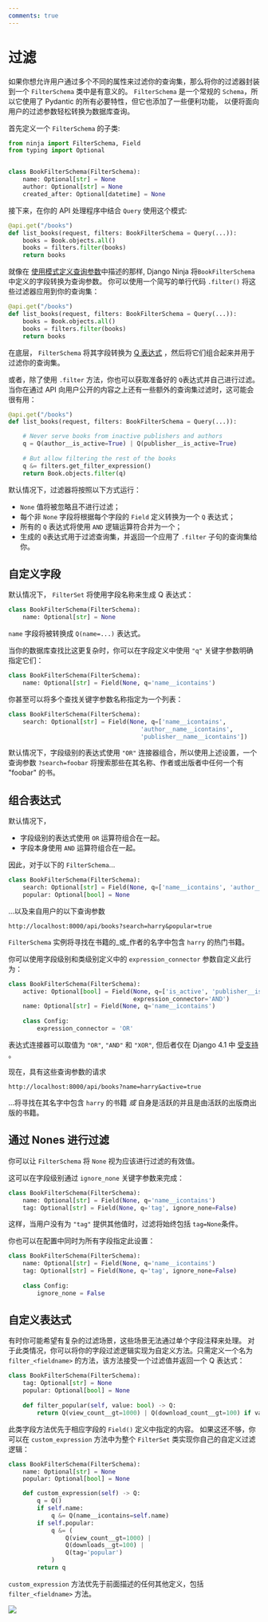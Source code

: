 ```yaml
---
comments: true
---
```

# 过滤

如果你想允许用户通过多个不同的属性来过滤你的查询集，那么将你的过滤器封装到一个 `FilterSchema` 类中是有意义的。
`FilterSchema` 是一个常规的 `Schema`，所以它使用了 Pydantic 的所有必要特性，但它也添加了一些便利功能，
以便将面向用户的过滤参数轻松转换为数据库查询。

首先定义一个 `FilterSchema` 的子类:

```python hl_lines="6 7 8"
from ninja import FilterSchema, Field
from typing import Optional


class BookFilterSchema(FilterSchema):
    name: Optional[str] = None
    author: Optional[str] = None
    created_after: Optional[datetime] = None
```


接下来，在你的 API 处理程序中结合 `Query` 使用这个模式:
```python hl_lines="2"
@api.get("/books")
def list_books(request, filters: BookFilterSchema = Query(...)):
    books = Book.objects.all()
    books = filters.filter(books)
    return books
```

就像在 [使用模式定义查询参数](./query-params.md#using-schema)中描述的那样, Django Ninja 将`BookFilterSchema` 中定义的字段转换为查询参数。
你可以使用一个简写的单行代码 `.filter()` 将这些过滤器应用到你的查询集：
```python hl_lines="4"
@api.get("/books")
def list_books(request, filters: BookFilterSchema = Query(...)):
    books = Book.objects.all()
    books = filters.filter(books)
    return books
```

在底层， `FilterSchema` 将其字段转换为 [Q 表达式](https://docs.djangoproject.com/en/3.1/topics/db/queries/#complex-lookups-with-q-objects) ，然后将它们组合起来并用于过滤你的查询集。


或者，除了使用 `.filter` 方法，你也可以获取准备好的 `Q`表达式并自己进行过滤。
当你在通过 API 向用户公开的内容之上还有一些额外的查询集过滤时，这可能会很有用：
```python hl_lines="5 8"
@api.get("/books")
def list_books(request, filters: BookFilterSchema = Query(...)):

    # Never serve books from inactive publishers and authors
    q = Q(author__is_active=True) | Q(publisher__is_active=True)
    
    # But allow filtering the rest of the books
    q &= filters.get_filter_expression()
    return Book.objects.filter(q)
```

默认情况下，过滤器将按照以下方式运行：

* `None` 值将被忽略且不进行过滤；
* 每个非 `None` 字段将根据每个字段的 `Field` 定义转换为一个 `Q` 表达式；
* 所有的 `Q` 表达式将使用 `AND` 逻辑运算符合并为一个；
* 生成的 `Q`表达式用于过滤查询集，并返回一个应用了 `.filter` 子句的查询集给你。

## 自定义字段
默认情况下， `FilterSet` 将使用字段名称来生成 Q 表达式：
```python
class BookFilterSchema(FilterSchema):
    name: Optional[str] = None
```
`name` 字段将被转换成 `Q(name=...)` 表达式。

当你的数据库查找比这更复杂时，你可以在字段定义中使用 `"q"` 关键字参数明确指定它们：
```python hl_lines="2"
class BookFilterSchema(FilterSchema):
    name: Optional[str] = Field(None, q='name__icontains') 
```
你甚至可以将多个查找关键字参数名称指定为一个列表：
```python hl_lines="2 3 4"
class BookFilterSchema(FilterSchema):
    search: Optional[str] = Field(None, q=['name__icontains',
                                     'author__name__icontains',
                                     'publisher__name__icontains']) 
```
默认情况下，字段级别的表达式使用 `"OR"` 连接器组合，所以使用上述设置，一个查询参数 `?search=foobar` 将搜索那些在其名称、作者或出版者中任何一个有 "foobar" 的书。


## 组合表达式
默认情况下，

* 字段级别的表达式使用 `OR` 运算符组合在一起。
* 字段本身使用 `AND` 运算符组合在一起。

因此，对于以下的 `FilterSchema`...
```python
class BookFilterSchema(FilterSchema):
    search: Optional[str] = Field(None, q=['name__icontains', 'author__name__icontains'])
    popular: Optional[bool] = None
```
...以及来自用户的以下查询参数
```
http://localhost:8000/api/books?search=harry&popular=true
```
`FilterSchema` 实例将寻找在书籍的_或_作者的名字中包含 `harry` 的热门书籍。


你可以使用字段级别和类级别定义中的 `expression_connector` 参数自定义此行为：
```python hl_lines="3 7"
class BookFilterSchema(FilterSchema):
    active: Optional[bool] = Field(None, q=['is_active', 'publisher__is_active'],
                                   expression_connector='AND')
    name: Optional[str] = Field(None, q='name__icontains')
    
    class Config:
        expression_connector = 'OR'
```

表达式连接器可以取值为 `"OR"`, `"AND"` 和 `"XOR"`, 但后者仅在 Django 4.1 中 [受支持](https://docs.djangoproject.com/en/4.1/ref/models/querysets/#xor) 。

现在，具有这些查询参数的请求
```
http://localhost:8000/api/books?name=harry&active=true
```
...将寻找在其名字中包含 `harry` 的书籍 _或_ 自身是活跃的并且是由活跃的出版商出版的书籍。


## 通过 Nones 进行过滤
你可以让 `FilterSchema` 将 `None` 视为应该进行过滤的有效值。

这可以在字段级别通过 `ignore_none` 关键字参数来完成：
```python hl_lines="3"
class BookFilterSchema(FilterSchema):
    name: Optional[str] = Field(None, q='name__icontains')
    tag: Optional[str] = Field(None, q='tag', ignore_none=False)
```

这样，当用户没有为 `"tag"` 提供其他值时，过滤将始终包括 `tag=None`条件。

你也可以在配置中同时为所有字段指定此设置：
```python hl_lines="6"
class BookFilterSchema(FilterSchema):
    name: Optional[str] = Field(None, q='name__icontains')
    tag: Optional[str] = Field(None, q='tag', ignore_none=False)
    
    class Config:
        ignore_none = False
```


## 自定义表达式
有时你可能希望有复杂的过滤场景，这些场景无法通过单个字段注释来处理。
对于此类情况，你可以将你的字段过滤逻辑实现为自定义方法。只需定义一个名为 `filter_<fieldname>` 的方法，该方法接受一个过滤值并返回一个 Q 表达式：

```python hl_lines="5"
class BookFilterSchema(FilterSchema):
    tag: Optional[str] = None
    popular: Optional[bool] = None
    
    def filter_popular(self, value: bool) -> Q:
        return Q(view_count__gt=1000) | Q(download_count__gt=100) if value else Q()
```
此类字段方法优先于相应字段的 `Field()` 定义中指定的内容。
如果这还不够，你可以在 `custom_expression` 方法中为整个 `FilterSet` 类实现你自己的自定义过滤逻辑：

```python hl_lines="5"
class BookFilterSchema(FilterSchema):
    name: Optional[str] = None
    popular: Optional[bool] = None

    def custom_expression(self) -> Q:
        q = Q()
        if self.name:
            q &= Q(name__icontains=self.name)
        if self.popular:
            q &= (
                Q(view_count__gt=1000) |
                Q(downloads__gt=100) |
                Q(tag='popular')
            )
        return q
```
`custom_expression` 方法优先于前面描述的任何其他定义，包括 `filter_<fieldname>` 方法。

<img style="object-fit: cover; object-position: 50% 50%;" loading="lazy" fetchpriority="auto" aria-hidden="true" draggable="false" src="https://picsum.photos/825/47.jpg">
